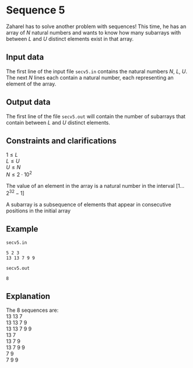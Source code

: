 # Sequence 5

Zaharel has to solve another problem with sequences! This time, he has an array of $N$ natural numbers and wants to know how many subarrays with between $L$ and $U$ distinct elements exist in that array. 

## Input data

The first line of the input file `secv5.in` contains the natural numbers $N$, $L$, $U$. The next $N$ lines each contain a natural number, each representing an element of the array. 

## Output data

The first line of the file `secv5.out` will contain the number of subarrays that contain between $L$ and $U$ distinct elements. 

## Constraints and clarifications

$1 \leq L$   
$L \leq U$   
$U \leq N$   
$N \leq 2 \cdot 10^2$    

The value of an element in the array is a natural number in the interval $[1 \dots 2^{32} -1]$  

A subarray is a subsequence of elements that appear in consecutive positions in the initial array 

## Example

`secv5.in`
```
5 2 3
13 13 7 9 9
```

`secv5.out`
```
8
```

## Explanation

The $8$ sequences are:  
$13$ $13$ $7$  
$13$ $13$ $7$ $9$  
$13$ $13$ $7$ $9$ $9$  
$13$ $7$  
$13$ $7$ $9$  
$13$ $7$ $9$ $9$  
$7$ $9$  
$7$ $9$ $9$  